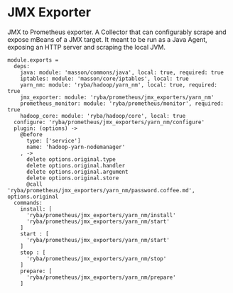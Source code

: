 
# JMX Exporter

JMX to Prometheus exporter.
A Collector that can configurably scrape and expose mBeans of a JMX target. 
It meant to be run as a Java Agent, exposing an HTTP server and scraping the local JVM.

    module.exports =
      deps:
        java: module: 'masson/commons/java', local: true, required: true
        iptables: module: 'masson/core/iptables', local: true
        yarn_nm: module: 'ryba/hadoop/yarn_nm', local: true, required: true
        jmx_exporter: module: 'ryba/prometheus/jmx_exporters/yarn_nm'
        prometheus_monitor: module: 'ryba/prometheus/monitor', required: true
        hadoop_core: module: 'ryba/hadoop/core', local: true
      configure: 'ryba/prometheus/jmx_exporters/yarn_nm/configure'
      plugin: (options) ->
        @before
          type: ['service']
          name: 'hadoop-yarn-nodemanager'
        , ->
          delete options.original.type
          delete options.original.handler
          delete options.original.argument
          delete options.original.store
          @call 'ryba/prometheus/jmx_exporters/yarn_nm/password.coffee.md', options.original
      commands:
        install: [
          'ryba/prometheus/jmx_exporters/yarn_nm/install'
          'ryba/prometheus/jmx_exporters/yarn_nm/start'
        ]
        start : [
          'ryba/prometheus/jmx_exporters/yarn_nm/start'
        ]
        stop : [
          'ryba/prometheus/jmx_exporters/yarn_nm/stop'
        ]
        prepare: [
          'ryba/prometheus/jmx_exporters/yarn_nm/prepare'
        ]
